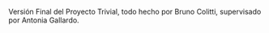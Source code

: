 Versión Final del Proyecto Trivial, todo hecho por Bruno Colitti, supervisado por Antonia Gallardo.
